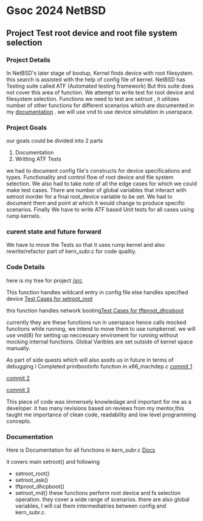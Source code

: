 # Gsoc 2024 NetBSD 
## Project Test root device and root file system selection
### Project Details 
In NetBSD's later stage of bootup, Kernel finds device with root filesystem. this search is assisted with the help of config file of kernel.
NetBSD has Testing suite called ATF (Automated testing framework) But this suite does not cover this area of function. We attempt to write test for root device and filesystem selection.
Functions we need to test are setroot , it utilizes number of other functions for different scenarios which are documented in my [documentation]() . we will use vnd to use device simulation in userspace. 
### Project Goals
our goals could be divided into 2 parts 
1. Documentation
2. Writting ATF Tests

we had to document config file's constructs for device specifications and types. Functionality and control flow of root device and file system selection. We also had to take note of all the edge cases for which we could make test cases. There are number of global variables that interact with setroot inorder for a final root_device variable to be set. We had to document them and point at which it would change to produce specific scenarios. 
Finally We have to write ATF based Unit tests for all cases using rump kernels.

### curent state and future forward
We have to move the Tests so that it uses rump kernel and also rewrite/refactor part of kern_subr.c for code quality. 

### Code Details
here is my tree for project [/src](https://github.com/DiviyamPathak/src/tree/gsoc-setroot-nb10)

This function handles wildcard entry in config file else handles specified device [Test Cases for setroot_root](https://github.com/DiviyamPathak/src/commit/8c8bddfacf986a31f2ab812fc250f454437bbff6)

this function handles network booting[Test Cases for tftproot_dhcpboot](https://github.com/DiviyamPathak/src/commit/b85d451366436fc3e0647972b484daa38e268d6c)

currently they are these functions run in userspace hence calls mocked functions while running, we intend to move them to use rumpkernel. we will use vnd(8) for setting up neccessary 
enviroment for running without mocking internal functions. 
Global Varibles are set outside of kernel space manually.

As part of side quests which will also assits us in future in terms of debugging I Completed printbootinfo function in x86_machdep.c 
[commit 1](https://github.com/DiviyamPathak/src/commit/57d369ee87d474cda07a8028aebfc17e983b6f93)

[commit 2](https://github.com/DiviyamPathak/src/commit/4520742affea86ff4d75aeeba979df9b84e2ff40)

[commit 3](https://github.com/DiviyamPathak/src/commit/d7a8e6a672ecee51e9aab6c88620c16e7ab24eba)

This piece of code was immensely knowledage and important for me as a developer. it has many revisions based on reviews from my mentor,this taught me importance of clean code, readability and low level programming concepts.     
### Documentation 
Here is Documentation for all functions in kern_subr.c 
[Docs](./setrootDocumentation.md)

it covers main setroot() and following
  - setroot_root()
  - setroot_ask()
  - tftproot_dhcpboot()
  - setroot_md() 
these functions perform root device and fs selection operation. they cover a wide range of scenarios.
there are also global variables, I will cal them intermediatries between config and kern_subr.c.  
